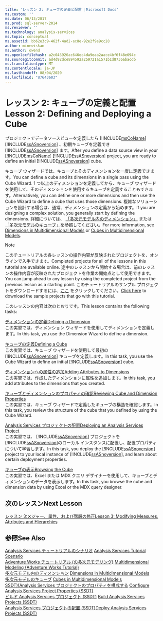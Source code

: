 ```yaml
---
title: 'レッスン 2: キューブの定義と配置 |Microsoft Docs'
ms.custom: ''
ms.date: 06/13/2017
ms.prod: sql-server-2014
ms.reviewer: ''
ms.technology: analysis-services
ms.topic: conceptual
ms.assetid: bb62e3c9-462f-4ad2-ac8e-92e2f9e9cc28
author: minewiskan
ms.author: owend
ms.openlocfilehash: a2c043920ac646ec4da9eaa2aace4bf6f48e694c
ms.sourcegitcommit: ad4d92dce894592a259721a1571b1d8736abacdb
ms.translationtype: MT
ms.contentlocale: ja-JP
ms.lasthandoff: 08/04/2020
ms.locfileid: "87643603"
---
```

# <a name="lesson-2-defining-and-deploying-a-cube"></a><span data-ttu-id="42132-102">レッスン 2: キューブの定義と配置</span><span class="sxs-lookup"><span data-stu-id="42132-102">Lesson 2: Defining and Deploying a Cube</span></span>
  <span data-ttu-id="42132-103">プロジェクトでデータソースビューを定義したら [!INCLUDE[msCoName](../includes/msconame-md.md)] [!INCLUDE[ssASnoversion](../includes/ssasnoversion-md.md)] 、初期キューブを定義でき [!INCLUDE[ssASnoversion](../includes/ssasnoversion-md.md)] ます。</span><span class="sxs-lookup"><span data-stu-id="42132-103">After you define a data source view in your [!INCLUDE[msCoName](../includes/msconame-md.md)] [!INCLUDE[ssASnoversion](../includes/ssasnoversion-md.md)] project, you are ready to define an initial [!INCLUDE[ssASnoversion](../includes/ssasnoversion-md.md)] cube.</span></span>  
  
 <span data-ttu-id="42132-104">キューブ ウィザードでは、キューブとそのディメンションを一度に定義できます。</span><span class="sxs-lookup"><span data-stu-id="42132-104">You can define a cube and its dimensions in a single pass using the Cube Wizard.</span></span> <span data-ttu-id="42132-105">1 つ以上のディメンションを定義してから、キューブ ウィザードを使用して、そのディメンションを使用するキューブを定義することもできます。</span><span class="sxs-lookup"><span data-stu-id="42132-105">Alternatively, you can define one or more dimensions and then use the Cube Wizard to define a cube that uses those dimensions.</span></span> <span data-ttu-id="42132-106">複雑なソリューションを設計する場合は、通常、ディメンションの定義から始めます。</span><span class="sxs-lookup"><span data-stu-id="42132-106">If you are designing a complex solution, you generally start by defining the dimensions.</span></span> <span data-ttu-id="42132-107">詳細については、 [「多次元モデル内のディメンション」](multidimensional-models/dimensions-in-multidimensional-models.md) または [「多次元モデルのキューブ」](multidimensional-models/cubes-in-multidimensional-models.md)を参照してください。</span><span class="sxs-lookup"><span data-stu-id="42132-107">For more information, see [Dimensions in Multidimensional Models](multidimensional-models/dimensions-in-multidimensional-models.md) or [Cubes in Multidimensional Models](multidimensional-models/cubes-in-multidimensional-models.md).</span></span>  
  
> [!NOTE]  
>  <span data-ttu-id="42132-108">このチュートリアルの各レッスンの操作内容が反映されたプロジェクトを、オンラインで入手できます。</span><span class="sxs-lookup"><span data-stu-id="42132-108">Completed projects for all of the lessons in this tutorial are available online.</span></span> <span data-ttu-id="42132-109">途中のレッスンから開始する場合は、前のレッスンの操作内容が反映されたプロジェクトを作業の開始点として使用できます。</span><span class="sxs-lookup"><span data-stu-id="42132-109">You can jump ahead to any lesson by using the completed project from the previous lesson as a starting point.</span></span> <span data-ttu-id="42132-110">このチュートリアルのサンプル プロジェクトをダウンロードするには、[ここ](https://go.microsoft.com/fwlink/?LinkID=221866) をクリックしてください。</span><span class="sxs-lookup"><span data-stu-id="42132-110">[Click here](https://go.microsoft.com/fwlink/?LinkID=221866) to download the sample projects that go with this tutorial.</span></span>  
  
 <span data-ttu-id="42132-111">このレッスンの内容は次のとおりです。</span><span class="sxs-lookup"><span data-stu-id="42132-111">This lesson contains the following tasks:</span></span>  
  
 [<span data-ttu-id="42132-112">ディメンションの定義</span><span class="sxs-lookup"><span data-stu-id="42132-112">Defining a Dimension</span></span>](lesson-2-1-defining-a-dimension.md)  
 <span data-ttu-id="42132-113">この実習では、ディメンション ウィザードを使用してディメンションを定義します。</span><span class="sxs-lookup"><span data-stu-id="42132-113">In this task, you use the Dimension Wizard to define a dimension.</span></span>  
  
 [<span data-ttu-id="42132-114">キューブの定義</span><span class="sxs-lookup"><span data-stu-id="42132-114">Defining a Cube</span></span>](lesson-2-2-defining-a-cube.md)  
 <span data-ttu-id="42132-115">この実習では、キューブ ウィザードを使用して最初の [!INCLUDE[ssASnoversion](../includes/ssasnoversion-md.md)] キューブを定義します。</span><span class="sxs-lookup"><span data-stu-id="42132-115">In this task, you use the Cube Wizard to define an initial [!INCLUDE[ssASnoversion](../includes/ssasnoversion-md.md)] cube.</span></span>  
  
 [<span data-ttu-id="42132-116">ディメンションへの属性の追加</span><span class="sxs-lookup"><span data-stu-id="42132-116">Adding Attributes to Dimensions</span></span>](lesson-2-3-adding-attributes-to-dimensions.md)  
 <span data-ttu-id="42132-117">この実習では、作成したディメンションに属性を追加します。</span><span class="sxs-lookup"><span data-stu-id="42132-117">In this task, you add attributes to the dimensions that you created.</span></span>  
  
 [<span data-ttu-id="42132-118">キューブとディメンションのプロパティの確認</span><span class="sxs-lookup"><span data-stu-id="42132-118">Reviewing Cube and Dimension Properties</span></span>](lesson-2-4-reviewing-cube-and-dimension-properties.md)  
 <span data-ttu-id="42132-119">この実習では、キューブ ウィザードで定義したキューブの構造を確認します。</span><span class="sxs-lookup"><span data-stu-id="42132-119">In this task, you review the structure of the cube that you defined by using the Cube Wizard.</span></span>  
  
 [<span data-ttu-id="42132-120">Analysis Services プロジェクトの配置</span><span class="sxs-lookup"><span data-stu-id="42132-120">Deploying an Analysis Services Project</span></span>](lesson-2-5-deploying-an-analysis-services-project.md)  
 <span data-ttu-id="42132-121">この実習では、 [!INCLUDE[ssASnoversion](../includes/ssasnoversion-md.md)] プロジェクトを [!INCLUDE[ssASnoversion](../includes/ssasnoversion-md.md)]のローカル インスタンスに配置し、配置プロパティについて学習します。</span><span class="sxs-lookup"><span data-stu-id="42132-121">In this task, you deploy the [!INCLUDE[ssASnoversion](../includes/ssasnoversion-md.md)] project to your local instance of [!INCLUDE[ssASnoversion](../includes/ssasnoversion-md.md)], and learn about certain deployment properties.</span></span>  
  
 [<span data-ttu-id="42132-122">キューブの表示</span><span class="sxs-lookup"><span data-stu-id="42132-122">Browsing the Cube</span></span>](lesson-2-6-browsing-the-cube.md)  
 <span data-ttu-id="42132-123">この実習では、Excel または MDX クエリ デザイナーを使用して、キューブとディメンションのデータを表示します。</span><span class="sxs-lookup"><span data-stu-id="42132-123">In this task, you browse the cube and dimension data by using Excel or the MDX query designer.</span></span>  
  
## <a name="next-lesson"></a><span data-ttu-id="42132-124">次のレッスン</span><span class="sxs-lookup"><span data-stu-id="42132-124">Next Lesson</span></span>  
 [<span data-ttu-id="42132-125">レッスン 3:メジャー、属性、および階層の修正</span><span class="sxs-lookup"><span data-stu-id="42132-125">Lesson 3: Modifying Measures, Attributes and Hierarchies</span></span>](lesson-3-modifying-measures-attributes-and-hierarchies.md)  
  
## <a name="see-also"></a><span data-ttu-id="42132-126">参照</span><span class="sxs-lookup"><span data-stu-id="42132-126">See Also</span></span>  
 <span data-ttu-id="42132-127">[Analysis Services チュートリアルのシナリオ](analysis-services-tutorial-scenario.md) </span><span class="sxs-lookup"><span data-stu-id="42132-127">[Analysis Services Tutorial Scenario](analysis-services-tutorial-scenario.md) </span></span>  
 <span data-ttu-id="42132-128">[Adventure Works チュートリアル &#40;の多次元モデリング&#41;](multidimensional-modeling-adventure-works-tutorial.md) </span><span class="sxs-lookup"><span data-stu-id="42132-128">[Multidimensional Modeling &#40;Adventure Works Tutorial&#41;](multidimensional-modeling-adventure-works-tutorial.md) </span></span>  
 <span data-ttu-id="42132-129">[多次元モデル内のディメンション](multidimensional-models/dimensions-in-multidimensional-models.md) </span><span class="sxs-lookup"><span data-stu-id="42132-129">[Dimensions in Multidimensional Models](multidimensional-models/dimensions-in-multidimensional-models.md) </span></span>  
 <span data-ttu-id="42132-130">[多次元モデルのキューブ](multidimensional-models/cubes-in-multidimensional-models.md) </span><span class="sxs-lookup"><span data-stu-id="42132-130">[Cubes in Multidimensional Models](multidimensional-models/cubes-in-multidimensional-models.md) </span></span>  
 <span data-ttu-id="42132-131">[SSDT&#41;&#40;Analysis Services プロジェクトのプロパティを構成する](multidimensional-models/configure-analysis-services-project-properties-ssdt.md) </span><span class="sxs-lookup"><span data-stu-id="42132-131">[Configure Analysis Services Project Properties &#40;SSDT&#41;](multidimensional-models/configure-analysis-services-project-properties-ssdt.md) </span></span>  
 <span data-ttu-id="42132-132">[ビルド Analysis Services プロジェクト &#40;SSDT&#41;](multidimensional-models/build-analysis-services-projects-ssdt.md) </span><span class="sxs-lookup"><span data-stu-id="42132-132">[Build Analysis Services Projects &#40;SSDT&#41;](multidimensional-models/build-analysis-services-projects-ssdt.md) </span></span>  
 [<span data-ttu-id="42132-133">Analysis Services プロジェクトの配置 &#40;SSDT&#41;</span><span class="sxs-lookup"><span data-stu-id="42132-133">Deploy Analysis Services Projects &#40;SSDT&#41;</span></span>](multidimensional-models/deploy-analysis-services-projects-ssdt.md)  
  
  

